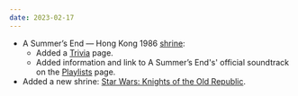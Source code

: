 ```yaml
---
date: 2023-02-17
---
```


* A Summer’s End — Hong Kong 1986 [shrine](/shrines/asummersend/):
    * Added a [Trivia](/shrines/asummersend/trivia) page.
    * Added information and link to A Summer’s End's' official soundtrack on the [Playlists](/shrines/asummersend/playlists) page.
* Added a new shrine: [Star Wars: Knights of the Old Republic](/shrines/starwarskotor/).
